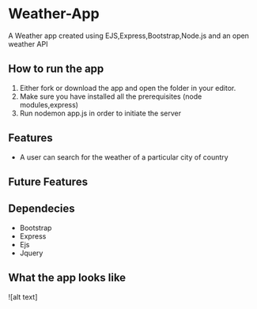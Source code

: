 # Weather-App
A Weather app created using EJS,Express,Bootstrap,Node.js and an open weather API

## How to run the app
1. Either fork or download the app and open the folder in your editor.
2. Make sure you have installed all the prerequisites (node modules,express)
3. Run nodemon app.js in order to initiate the server

## Features
- A user can search for the weather of a particular city of country


 ## Future Features 



## Dependecies
- Bootstrap
- Express
- Ejs
- Jquery

## What the app looks like
![alt text]
